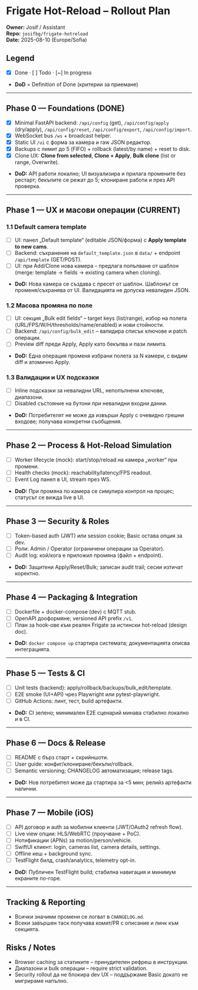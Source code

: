 # Frigate Hot-Reload – Rollout Plan

**Owner:** Josif / Assistant  
**Repo:** `josifbg/frigate-hotreload`  
**Date:** 2025-08-10 (Europe/Sofia)

## Legend
- [x] Done · [ ] Todo · [~] In progress  
- **DoD** = Definition of Done (критерии за приемане)

---

## Phase 0 — Foundations (DONE)
- [x] Minimal FastAPI backend: `/api/config` (get), `/api/config/apply` (dry/apply), `/api/config/reset`, `/api/config/export`, `/api/config/import`.
- [x] WebSocket bus `/ws` + broadcast helper.
- [x] Static UI `/ui` с форма за камера и raw JSON редактор.
- [x] Backups с лимит до 5 (FIFO) + rollback (latest/by name) + reset to disk.
- [x] Clone UX: **Clone from selected**, **Clone + Apply**, **Bulk clone** (list or range, Overwrite).
- **DoD:** API работи локално; UI визуализира и прилага промените без рестарт; бекъпите се режат до 5; клониране работи и през API проверка.

---

## Phase 1 — UX и масови операции (CURRENT)
### 1.1 Default camera template
- [ ] UI: панел „Default template“ (editable JSON/форма) с **Apply template to new cams**.
- [ ] Backend: съхранение на `default_template.json` в `data/` + endpoint `/api/template` (GET/POST).
- [ ] UI: при Add/Clone нова камера – предлага попълване от шаблон (merge: template → fields → existing camera when cloning).
- **DoD:** Нова камера се създава с пресет от шаблон. Шаблонът се променя/съхранява от UI. Валидацията не допуска невалиден JSON.

### 1.2 Масова промяна по поле
- [ ] UI: секция „Bulk edit fields“ – target keys (list/range), избор на полета (URL/FPS/W/H/thresholds/name/enabled) и нови стойности.
- [ ] Backend: `/api/config/bulk_edit` – валидира списък ключове и patch операции.
- [ ] Preview diff преди Apply, Apply като бекъпва и пази лимита.
- **DoD:** Една операция променя избрани полета за N камери, с видим diff и атомично Apply.

### 1.3 Валидации и UX подсказки
- [ ] Inline подсказки за невалидни URL, непопълнени ключове, диапазони.
- [ ] Disabled състояние на бутони при невалидни входни данни.
- **DoD:** Потребителят не може да извърши Apply с очевидно грешни входове; получава конкретни съобщения.

---

## Phase 2 — Process & Hot-Reload Simulation
- [ ] Worker lifecycle (mock): start/stop/reload на камера „worker“ при промени.
- [ ] Health checks (mock): reachability/latency/FPS readout.
- [ ] Event Log панел в UI, stream през WS.
- **DoD:** При промяна по камера се симулира контрол на процес; статусът се вижда live в UI.

---

## Phase 3 — Security & Roles
- [ ] Token-based auth (JWT) или session cookie; Basic остава опция за dev.
- [ ] Роли: Admin / Operator (ограничени операции за Operator).
- [ ] Audit log: кой/кога е приложил промяна (файл + endpoint).
- **DoD:** Защитени Apply/Reset/Bulk; записан audit trail; сесии изтичат коректно.

---

## Phase 4 — Packaging & Integration
- [ ] Dockerfile + docker-compose (dev) с MQTT stub.
- [ ] OpenAPI дооформяне; versioned API prefix `/v1`.
- [ ] План за hook-ове към реален Frigate за истински hot-reload (design doc).
- **DoD:** `docker compose up` стартира системата; документацията описва интеграцията.

---

## Phase 5 — Tests & CI
- [ ] Unit tests (backend): apply/rollback/backups/bulk_edit/template.
- [ ] E2E smoke (UI+API) чрез Playwright или pytest-playwright.
- [ ] GitHub Actions: линт, тест, build артефакти.
- **DoD:** CI зелено; минимален E2E сценарий минава стабилно локално и в CI.

---

## Phase 6 — Docs & Release
- [ ] README с бърз старт + скрийншоти.
- [ ] User guide: конфиг/клониране/бекъпи/rollback.
- [ ] Semantic versioning; CHANGELOG автоматизация; release tags.
- **DoD:** Нов потребител може да стартира за <5 мин; релийз артефакти налични.

---

## Phase 7 — Mobile (iOS)
- [ ] API договор и auth за мобилни клиенти (JWT/OAuth2 refresh flow).
- [ ] Live view опции: HLS/WebRTC (проучване + PoC).
- [ ] Нотификации (APNs) за motion/person/vehicle.
- [ ] SwiftUI клиент: login, cameras list, camera details, settings.
- [ ] Offline кеш + background sync.
- [ ] TestFlight билд, crash/analytics, telemetry opt-in.
- **DoD:** Публичен TestFlight build; стабилна навигация и минимум екраните по-горе.

---

## Tracking & Reporting
- Всички значими промени се логват в `CHANGELOG.md`.
- Всеки завършен таск получава комит/PR с описание и линк към секцията.

## Risks / Notes
- Browser caching за статиките – принудителен рефреш в инструкции.
- Диапазони и bulk операции – require strict validation.
- Security rollout да не блокира dev UX – поддържаме Basic докато не мигрираме напълно.
